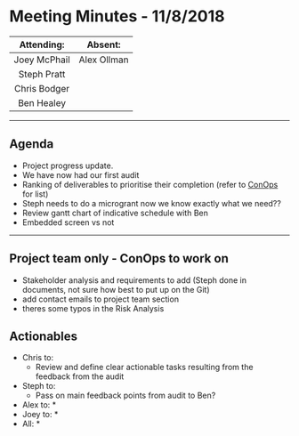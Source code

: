 # Meeting Minutes - 11/8/2018

| Attending: | Absent: |
| :---: | :---: |
| Joey McPhail | Alex Ollman |
| Steph Pratt | |
| Chris Bodger | |
| Ben Healey| |

---

## Agenda
* Project progress update.
* We have now had our first audit
* Ranking of deliverables to prioritise their completion (refer to [ConOps](docs/CONOPS.md) for list)
* Steph needs to do a microgrant now we know exactly what we need??
* Review gantt chart of indicative schedule with Ben
* Embedded screen vs not


---

## Project team only - ConOps to work on
* Stakeholder analysis and requirements to add (Steph done in documents, not sure how best to put up on the Git)
* add contact emails to project team section
* theres some typos in the Risk Analysis


## Actionables
* Chris to:
  * Review and define clear actionable tasks resulting from the feedback from the audit
* Steph to:
  * Pass on main feedback points from audit to Ben?
* Alex to:
  * 
* Joey to:
  * 
* All:
  * 
